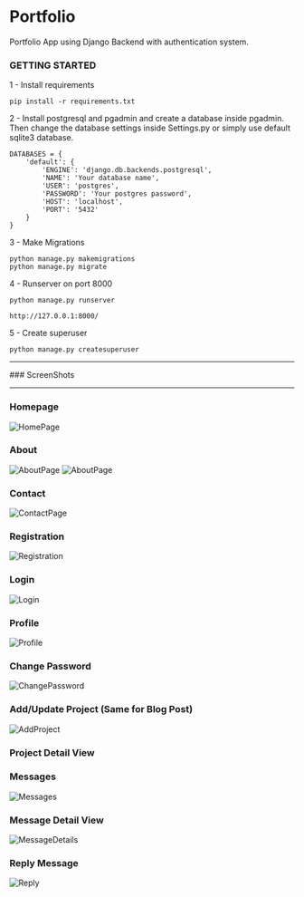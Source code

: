 # Portfolio

Portfolio App using Django Backend with authentication system.

### GETTING STARTED

1 - Install requirements 
```
pip install -r requirements.txt
```

2 - Install postgresql and pgadmin and create a database inside pgadmin. Then change 
the database settings inside Settings.py or simply use default sqlite3 database.
```
DATABASES = {
    'default': {
        'ENGINE': 'django.db.backends.postgresql',
        'NAME': 'Your database name',
        'USER': 'postgres',
        'PASSWORD': 'Your postgres password',
        'HOST': 'localhost',
        'PORT': '5432'
    }
}
```

3 - Make Migrations 
```
python manage.py makemigrations
python manage.py migrate
```

4 - Runserver on port 8000
```
python manage.py runserver

http://127.0.0.1:8000/
```

5 - Create superuser 
```
python manage.py createsuperuser
```

<hr>
### ScreenShots
<hr>

### Homepage
![HomePage](https://github.com/ShihabAhmed09/Portfolio/blob/main/static/screenshots/HomePage.png?raw=true)

### About
![AboutPage](https://github.com/ShihabAhmed09/Portfolio/blob/main/static/screenshots/About.PNG?raw=true)
![AboutPage](https://github.com/ShihabAhmed09/Portfolio/blob/main/static/screenshots/About2.PNG?raw=true)

### Contact
![ContactPage](https://github.com/ShihabAhmed09/Portfolio/blob/main/static/screenshots/Contact.PNG?raw=true)

### Registration
![Registration](https://github.com/ShihabAhmed09/Portfolio/blob/main/static/screenshots/Registration.PNG?raw=true)

### Login
![Login](https://github.com/ShihabAhmed09/Portfolio/blob/main/static/screenshots/Login.PNG?raw=true)

### Profile
![Profile](https://github.com/ShihabAhmed09/Portfolio/blob/main/static/screenshots/Profile.PNG?raw=true)

### Change Password
![ChangePassword](https://github.com/ShihabAhmed09/Portfolio/blob/main/static/screenshots/ChangePassowrd.PNG?raw=true)

### Add/Update Project (Same for Blog Post)
![AddProject](https://github.com/ShihabAhmed09/Portfolio/blob/main/static/screenshots/AddProjectPost.PNG?raw=true)

### Project Detail View


### Messages
![Messages](https://github.com/ShihabAhmed09/Portfolio/blob/main/static/screenshots/Inbox.PNG?raw=true)

### Message Detail View
![MessageDetails](https://github.com/ShihabAhmed09/Portfolio/blob/main/static/screenshots/inboxDetail.PNG?raw=true)

### Reply Message
![Reply](https://github.com/ShihabAhmed09/Portfolio/blob/main/static/screenshots/Reply.PNG?raw=true)

